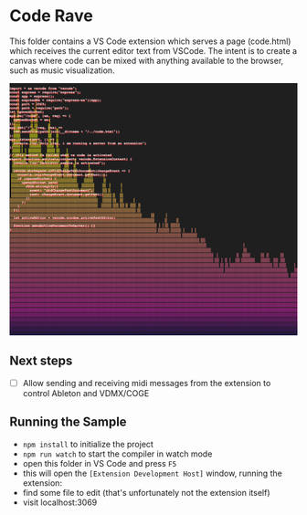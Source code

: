 # Code Rave 

This folder contains a VS Code extension which serves a page (code.html)
which receives the current editor text from VSCode. The intent is to
create a canvas where code can be mixed with anything available to the
browser, such as music visualization.

![](https://raw.githubusercontent.com/tastycode/visualstudiorave/master/preview.png)

## Next steps

- [  ] Allow sending and receiving midi messages from the extension to
  control Ableton and VDMX/COGE

## Running the Sample

* `npm install` to initialize the project
* `npm run watch` to start the compiler in watch mode
* open this folder in VS Code and press `F5`
* this will open the `[Extension Development Host]` window, running the extension:
* find some file to edit (that's unfortunately not the extension itself)
* visit localhost:3069

